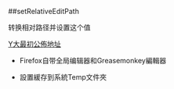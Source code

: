 ##setRelativeEditPath

转换相对路径并设置这个值

[Y大最初公佈地址](http://bbs.kafan.cn/forum.php?mod=redirect&goto=findpost&ptid=1751084&pid=31859209)

- Firefox自带全局编辑器和Greasemonkey編輯器

- 設置緩存到系統Temp文件夾